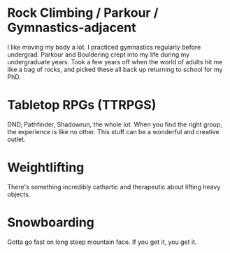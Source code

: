 # Rock Climbing / Parkour / Gymnastics-adjacent
I like moving my body a lot. I practiced gymnastics regularly before undergrad. Parkour and Bouldering crept into my life during my undergraduate years. Took a few years off when the world of adults hit me like a bag of rocks, and picked these all back up returning to school for my PhD. 

# Tabletop RPGs (TTRPGS)
DND, Pathfinder, Shadowrun, the whole lot. When you find the right group, the experience is like no other. This stuff can be a wonderful and creative outlet.

# Weightlifting
There's something incredibly cathartic and therapeutic about lifting heavy objects. 

# Snowboarding
Gotta go fast on long steep mountain face. If you get it, you get it.